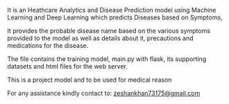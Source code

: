 It is an Heathcare Analytics and Disease Prediction model using Machine Learning and Deep Learning which predicts Diseases based on Symptoms,

It provides the probable disease name based on the various symptoms provided to the model as well as details about it, precautions and medications for the disease.

The file contains the training model, main.py with flask, its supporting datasets and html files for the web server.



This is a project model and to be used for medical reason


For any assistance kindly contact to: zeshankhan73175@gmail.com

